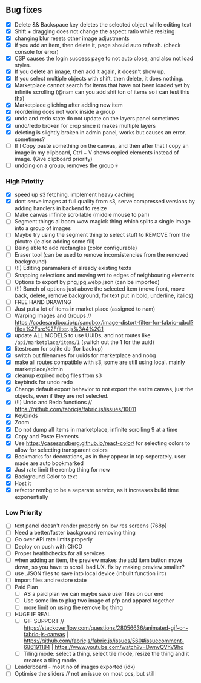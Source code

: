 ## Bug fixes

- [x] Delete && Backspace key deletes the selected object while editing text
- [x] Shift + dragging does not change the aspect ratio while resizing
- [x] changing blur resets other image adjustments
- [x] if you add an item, then delete it, page should auto refresh. (check console for error)
- [x] CSP causes the login success page to not auto close, and also not load styles.
- [x] If you delete an image, then add it again, it doesn't show up.
- [x] If you select multiple objects with shift, then delete, it does nothing.
- [x] Marketplace cannot search for items that have not been loaded yet by infinite scrolling (@nam can you add shit ton of items so i can test this thx)
- [x] Marketplace gliching after adding new item
- [x] reordering does not work inside a group
- [x] undo and redo state do not update on the layers panel sometimes
- [x] undo/redo broken for crop since it makes multiple layers
- [x] deleting is slightly broken in admin panel, works but causes an error. sometimes?
- [ ] If I Copy paste something on the canvas, and then after that I copy an image in my clipboard, Ctrl + V shows copied elements instead of image. (Give clipboard priority)
- [ ] undoing on a group, removes the group 💀

### High Priotity

- [x] speed up s3 fetching, implement heavy caching
- [x] dont serve images at full quality from s3, serve compressed versions by adding handlers in backend to resize
- [ ] Make canvas infinite scrollable (middle mouse to pan)
- [ ] Segment things ai boom wow magick thing which splits a single image into a group of images
- [ ] Maybe try using the segment thing to select stuff to REMOVE from the picutre (ie also adding some fill)
- [ ] Being able to add rectangles (color configurable)
- [ ] Eraser tool (can be used to remove inconsistencies from the removed background)
- [ ] (!!) Editing paramaters of already existing texts
- [ ] Snapping selections and moving wrt to edges of neighbouring elements
- [ ] Options to export by png,jpg,webp,json (can be imported)
- [ ] (!!) Bunch of options just above the selected item (move front, move back, delete, remove background, for text put in bold, underline, italics)
- [ ] FREE HAND DRAWING
- [ ] Just put a lot of items in market place (assigned to nam)
- [ ] Warping Images and Groups // https://codesandbox.io/p/sandbox/image-distort-filter-for-fabric-qjbcl?file=%2Fsrc%2Ffilter.js%3A4%2C1
- [x] update ALL MODELS to use UUIDs, and not routes like `/api/marketplace/items/1` (switch out the 1 for the uuid)
- [x] litestream for sqlite db (for backup)
- [x] switch out filenames for uuids for marketplace and nobg
- [x] make all routes compatible with s3, some are still using local. mainly marketplace/admin
- [x] cleanup expired nobg files from s3
- [x] keybinds for undo redo
- [x] Change default export behavior to not export the entire canvas, just the objects, even if they are not selected.
- [x] (!!) Undo and Redo functions // https://github.com/fabricjs/fabric.js/issues/10011
- [x] Keybinds
- [x] Zoom
- [x] Do not dump all items in marketplace, infinite scrolling 9 at a time
- [x] Copy and Paste Elements
- [x] Use https://casesandberg.github.io/react-color/ for selecting colors to allow for selecting transparent colors
- [x] Bookmarks for decorations, as in they appear in top seperately. user made are auto bookmarked
- [x] Just rate limit the rembg thing for now
- [x] Background Color to text
- [x] Host it
- [x] refactor rembg to be a separate service, as it increases build time exponentially

### Low Priority

- [ ] text panel doesn't render properly on low res screens (768p)
- [ ] Need a better/faster background removing thing
- [ ] Go over API rate limits properly
- [ ] Deploy on push with CI/CD
- [ ] Proper healthchecks for all services
- [ ] when adding an item, the preview makes the add item button move down, so you have to scroll. bad UX. fix by making preview smaller?
- [ ] use .JSON files to save into local device (inbuilt function iirc)
- [ ] import files and restore state
- [ ] Paid Plan
  - [ ] AS a paid plan we can maybe save user files on our end
  - [ ] Use some llm to plug two image of pfp and apparel together
  - [ ] more limit on using the remove bg thing
- [ ] HUGE IF REAL
  - [ ] GIF SUPPORT // https://stackoverflow.com/questions/28056636/animated-gif-on-fabric-js-canvas | https://github.com/fabricjs/fabric.js/issues/560#issuecomment-686191184 | https://www.youtube.com/watch?v=DwnvQVhV9ho
  - [ ] Tiling mode: select a thing, select tile mode, resize the thing and it creates a tiling mode.
- [ ] Leaderboard - most no of images exported (idk)
- [ ] Optimise the sliders // not an issue on most pcs, but still
